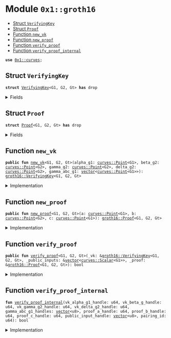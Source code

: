 
<a name="0x1_groth16"></a>

# Module `0x1::groth16`



-  [Struct `VerifyingKey`](#0x1_groth16_VerifyingKey)
-  [Struct `Proof`](#0x1_groth16_Proof)
-  [Function `new_vk`](#0x1_groth16_new_vk)
-  [Function `new_proof`](#0x1_groth16_new_proof)
-  [Function `verify_proof`](#0x1_groth16_verify_proof)
-  [Function `verify_proof_internal`](#0x1_groth16_verify_proof_internal)


<pre><code><b>use</b> <a href="curves.md#0x1_curves">0x1::curves</a>;
</code></pre>



<a name="0x1_groth16_VerifyingKey"></a>

## Struct `VerifyingKey`



<pre><code><b>struct</b> <a href="groth16.md#0x1_groth16_VerifyingKey">VerifyingKey</a>&lt;G1, G2, Gt&gt; <b>has</b> drop
</code></pre>



<details>
<summary>Fields</summary>


<dl>
<dt>
<code>alpha_g1: <a href="curves.md#0x1_curves_Point">curves::Point</a>&lt;G1&gt;</code>
</dt>
<dd>

</dd>
<dt>
<code>beta_g2: <a href="curves.md#0x1_curves_Point">curves::Point</a>&lt;G2&gt;</code>
</dt>
<dd>

</dd>
<dt>
<code>gamma_g2: <a href="curves.md#0x1_curves_Point">curves::Point</a>&lt;G2&gt;</code>
</dt>
<dd>

</dd>
<dt>
<code>delta_g2: <a href="curves.md#0x1_curves_Point">curves::Point</a>&lt;G2&gt;</code>
</dt>
<dd>

</dd>
<dt>
<code>gamma_abc_g1: <a href="../../move-stdlib/doc/vector.md#0x1_vector">vector</a>&lt;<a href="curves.md#0x1_curves_Point">curves::Point</a>&lt;G1&gt;&gt;</code>
</dt>
<dd>

</dd>
</dl>


</details>

<a name="0x1_groth16_Proof"></a>

## Struct `Proof`



<pre><code><b>struct</b> <a href="groth16.md#0x1_groth16_Proof">Proof</a>&lt;G1, G2, Gt&gt; <b>has</b> drop
</code></pre>



<details>
<summary>Fields</summary>


<dl>
<dt>
<code>a: <a href="curves.md#0x1_curves_Point">curves::Point</a>&lt;G1&gt;</code>
</dt>
<dd>

</dd>
<dt>
<code>b: <a href="curves.md#0x1_curves_Point">curves::Point</a>&lt;G2&gt;</code>
</dt>
<dd>

</dd>
<dt>
<code>c: <a href="curves.md#0x1_curves_Point">curves::Point</a>&lt;G1&gt;</code>
</dt>
<dd>

</dd>
</dl>


</details>

<a name="0x1_groth16_new_vk"></a>

## Function `new_vk`



<pre><code><b>public</b> <b>fun</b> <a href="groth16.md#0x1_groth16_new_vk">new_vk</a>&lt;G1, G2, Gt&gt;(alpha_g1: <a href="curves.md#0x1_curves_Point">curves::Point</a>&lt;G1&gt;, beta_g2: <a href="curves.md#0x1_curves_Point">curves::Point</a>&lt;G2&gt;, gamma_g2: <a href="curves.md#0x1_curves_Point">curves::Point</a>&lt;G2&gt;, delta_g2: <a href="curves.md#0x1_curves_Point">curves::Point</a>&lt;G2&gt;, gamma_abc_g1: <a href="../../move-stdlib/doc/vector.md#0x1_vector">vector</a>&lt;<a href="curves.md#0x1_curves_Point">curves::Point</a>&lt;G1&gt;&gt;): <a href="groth16.md#0x1_groth16_VerifyingKey">groth16::VerifyingKey</a>&lt;G1, G2, Gt&gt;
</code></pre>



<details>
<summary>Implementation</summary>


<pre><code><b>public</b> <b>fun</b> <a href="groth16.md#0x1_groth16_new_vk">new_vk</a>&lt;G1,G2,Gt&gt;(alpha_g1: <a href="curves.md#0x1_curves_Point">curves::Point</a>&lt;G1&gt;, beta_g2: <a href="curves.md#0x1_curves_Point">curves::Point</a>&lt;G2&gt;, gamma_g2: <a href="curves.md#0x1_curves_Point">curves::Point</a>&lt;G2&gt;, delta_g2: <a href="curves.md#0x1_curves_Point">curves::Point</a>&lt;G2&gt;, gamma_abc_g1: <a href="../../move-stdlib/doc/vector.md#0x1_vector">vector</a>&lt;<a href="curves.md#0x1_curves_Point">curves::Point</a>&lt;G1&gt;&gt;): <a href="groth16.md#0x1_groth16_VerifyingKey">VerifyingKey</a>&lt;G1,G2,Gt&gt; {
    <a href="groth16.md#0x1_groth16_VerifyingKey">VerifyingKey</a> {
        alpha_g1,
        beta_g2,
        gamma_g2,
        delta_g2,
        gamma_abc_g1,
    }
}
</code></pre>



</details>

<a name="0x1_groth16_new_proof"></a>

## Function `new_proof`



<pre><code><b>public</b> <b>fun</b> <a href="groth16.md#0x1_groth16_new_proof">new_proof</a>&lt;G1, G2, Gt&gt;(a: <a href="curves.md#0x1_curves_Point">curves::Point</a>&lt;G1&gt;, b: <a href="curves.md#0x1_curves_Point">curves::Point</a>&lt;G2&gt;, c: <a href="curves.md#0x1_curves_Point">curves::Point</a>&lt;G1&gt;): <a href="groth16.md#0x1_groth16_Proof">groth16::Proof</a>&lt;G1, G2, Gt&gt;
</code></pre>



<details>
<summary>Implementation</summary>


<pre><code><b>public</b> <b>fun</b> <a href="groth16.md#0x1_groth16_new_proof">new_proof</a>&lt;G1,G2,Gt&gt;(a: <a href="curves.md#0x1_curves_Point">curves::Point</a>&lt;G1&gt;, b: <a href="curves.md#0x1_curves_Point">curves::Point</a>&lt;G2&gt;, c: <a href="curves.md#0x1_curves_Point">curves::Point</a>&lt;G1&gt;): <a href="groth16.md#0x1_groth16_Proof">Proof</a>&lt;G1,G2,Gt&gt; {
    <a href="groth16.md#0x1_groth16_Proof">Proof</a> { a, b, c }
}
</code></pre>



</details>

<a name="0x1_groth16_verify_proof"></a>

## Function `verify_proof`



<pre><code><b>public</b> <b>fun</b> <a href="groth16.md#0x1_groth16_verify_proof">verify_proof</a>&lt;G1, G2, Gt&gt;(_vk: &<a href="groth16.md#0x1_groth16_VerifyingKey">groth16::VerifyingKey</a>&lt;G1, G2, Gt&gt;, _public_inputs: &<a href="../../move-stdlib/doc/vector.md#0x1_vector">vector</a>&lt;<a href="curves.md#0x1_curves_Scalar">curves::Scalar</a>&lt;G1&gt;&gt;, _proof: &<a href="groth16.md#0x1_groth16_Proof">groth16::Proof</a>&lt;G1, G2, Gt&gt;): bool
</code></pre>



<details>
<summary>Implementation</summary>


<pre><code><b>public</b> <b>fun</b> <a href="groth16.md#0x1_groth16_verify_proof">verify_proof</a>&lt;G1,G2,Gt&gt;(_vk: &<a href="groth16.md#0x1_groth16_VerifyingKey">VerifyingKey</a>&lt;G1,G2,Gt&gt;, _public_inputs: &<a href="../../move-stdlib/doc/vector.md#0x1_vector">vector</a>&lt;<a href="curves.md#0x1_curves_Scalar">curves::Scalar</a>&lt;G1&gt;&gt;, _proof: &<a href="groth16.md#0x1_groth16_Proof">Proof</a>&lt;G1,G2,Gt&gt;): bool {
    <b>let</b> gamma_abc_g1_handles = <a href="../../move-stdlib/doc/vector.md#0x1_vector">vector</a>[];
    <b>let</b> gamma_abc_g1_count = std::vector::length(&_vk.gamma_abc_g1);
    <b>let</b> i = 0;
    <b>while</b> (i &lt; gamma_abc_g1_count) {
        <b>let</b> item = std::vector::borrow(&_vk.gamma_abc_g1, i);
        <b>let</b> handle = <a href="curves.md#0x1_curves_get_point_handle">curves::get_point_handle</a>(item);
        std::vector::push_back(&<b>mut</b> gamma_abc_g1_handles, (handle <b>as</b> u8));
        i = i + 1;
    };

    <b>let</b> public_input_handles: <a href="../../move-stdlib/doc/vector.md#0x1_vector">vector</a>&lt;u8&gt; = <a href="../../move-stdlib/doc/vector.md#0x1_vector">vector</a>[];
    <b>let</b> public_input_count = std::vector::length(_public_inputs);
    <b>let</b> i = 0;
    <b>while</b> (i &lt; public_input_count) {
        <b>let</b> item = std::vector::borrow(_public_inputs, i);
        <b>let</b> handle = <a href="curves.md#0x1_curves_get_scalar_handle">curves::get_scalar_handle</a>(item);
        std::vector::push_back(&<b>mut</b> public_input_handles, (handle <b>as</b> u8));
        i = i + 1;
    };

    <a href="groth16.md#0x1_groth16_verify_proof_internal">verify_proof_internal</a>(
        <a href="curves.md#0x1_curves_get_point_handle">curves::get_point_handle</a>(&_vk.alpha_g1),
        <a href="curves.md#0x1_curves_get_point_handle">curves::get_point_handle</a>(&_vk.beta_g2),
        <a href="curves.md#0x1_curves_get_point_handle">curves::get_point_handle</a>(&_vk.gamma_g2),
        <a href="curves.md#0x1_curves_get_point_handle">curves::get_point_handle</a>(&_vk.delta_g2),
        gamma_abc_g1_handles,
        <a href="curves.md#0x1_curves_get_point_handle">curves::get_point_handle</a>(&_proof.a),
        <a href="curves.md#0x1_curves_get_point_handle">curves::get_point_handle</a>(&_proof.b),
        <a href="curves.md#0x1_curves_get_point_handle">curves::get_point_handle</a>(&_proof.c),
        public_input_handles,
        <a href="curves.md#0x1_curves_get_pairing_id">curves::get_pairing_id</a>&lt;G1,G2,Gt&gt;()
    )
}
</code></pre>



</details>

<a name="0x1_groth16_verify_proof_internal"></a>

## Function `verify_proof_internal`



<pre><code><b>fun</b> <a href="groth16.md#0x1_groth16_verify_proof_internal">verify_proof_internal</a>(vk_alpha_g1_handle: u64, vk_beta_g_handle: u64, vk_gamma_g2_handle: u64, vk_delta_g2_handle: u64, gamma_abc_g1_handles: <a href="../../move-stdlib/doc/vector.md#0x1_vector">vector</a>&lt;u8&gt;, proof_a_handle: u64, proof_b_handle: u64, proof_c_handle: u64, public_input_handle: <a href="../../move-stdlib/doc/vector.md#0x1_vector">vector</a>&lt;u8&gt;, pairing_id: u64): bool
</code></pre>



<details>
<summary>Implementation</summary>


<pre><code><b>native</b> <b>fun</b> <a href="groth16.md#0x1_groth16_verify_proof_internal">verify_proof_internal</a>(
    vk_alpha_g1_handle: u64, vk_beta_g_handle: u64, vk_gamma_g2_handle: u64, vk_delta_g2_handle: u64, gamma_abc_g1_handles: <a href="../../move-stdlib/doc/vector.md#0x1_vector">vector</a>&lt;u8&gt;,
    proof_a_handle: u64, proof_b_handle: u64, proof_c_handle: u64,
    public_input_handle: <a href="../../move-stdlib/doc/vector.md#0x1_vector">vector</a>&lt;u8&gt;,
    pairing_id: u64
): bool;
</code></pre>



</details>


[move-book]: https://move-language.github.io/move/introduction.html
